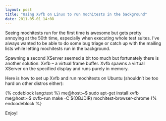 ```yaml
---
layout: post
title: "Using Xvfb on Linux to run mochitests in the background"
date: 2011-05-01 14:08
---
```


Seeing mochitests run for the first time is awesome but gets pretty annoying at the 50th time, especially when executing whole test suites. I’ve always wanted to be able to do some bug triage or catch up with the mailing lists while letting mochitests run in the background.

Spawning a second XServer seemed a bit too much but fortunately there is another solution: Xvfb – a virtual frame buffer. Xvfb spawns a virtual XServer on the specified display and runs purely in memory.

Here is how to set up Xvfb and run mochitests on Ubuntu (shouldn’t be too hard on other distros either):

{% codeblock lang:text %}
me@host:~$ sudo apt-get install xvfb
me@host:~$ xvfb-run make -C $(OBJDIR) mochitest-browser-chrome
{% endcodeblock %}

Enjoy!
